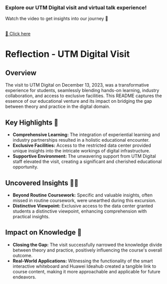 <h3>Explore our UTM Digital visit and virtual talk experience!</h3>
<p>Watch the video to get insights into our journey 🤗</p>
<br/>
<a href="https://youtu.be/Xt_AEjaf-HA" target="_blank">🎥 Click here</a>

<br/>



# Reflection - UTM Digital Visit 

## Overview

The visit to UTM Digital on December 13, 2023, was a transformative experience for students, seamlessly blending hands-on learning, industry collaboration, and access to exclusive facilities. This README captures the essence of our educational venture and its impact on bridging the gap between theory and practice in the digital domain.

## Key Highlights 🚀

- **Comprehensive Learning:** The integration of experiential learning and industry partnerships resulted in a holistic educational encounter.
- **Exclusive Facilities:** Access to the restricted data center provided unique insights into the intricate workings of digital infrastructure.
- **Supportive Environment:** The unwavering support from UTM Digital staff elevated the visit, creating a significant and cherished educational opportunity.

## Uncovered Insights 🕵️‍♂️

- **Beyond Routine Coursework:** Specific and valuable insights, often missed in routine coursework, were unearthed during this excursion.
- **Distinctive Viewpoint:** Exclusive access to the data center granted students a distinctive viewpoint, enhancing comprehension with practical insights.

## Impact on Knowledge 🧠

- **Closing the Gap:** The visit successfully narrowed the knowledge divide between theory and practice, positively influencing the course's overall outcome.
- **Real-World Applications:** Witnessing the functionality of the smart interactive whiteboard and Huawei Ideahub created a tangible link to course content, making it more approachable and applicable for future endeavors.




